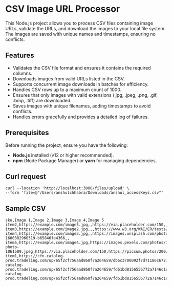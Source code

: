 
# CSV Image URL Processor

This Node.js project allows you to process CSV files containing image URLs, validate the URLs, and download the images to your local file system. The images are saved with unique names and timestamps, ensuring no conflicts.


## Features
- Validates the CSV file format and ensures it contains the required columns.
- Downloads images from valid URLs listed in the CSV.
- Supports concurrent image downloads in batches for efficiency.
- Handles CSV rows up to a maximum count of 1000.
- Ensures that only images with valid extensions (.jpg, .jpeg, .png, .gif, .bmp, .tiff) are downloaded.
- Saves images with unique filenames, adding timestamps to avoid conflicts.
- Handles errors gracefully and provides a detailed log of failures.

## Prerequisites

Before running the project, ensure you have the following:

- **Node.js** installed (v12 or higher recommended).
- **npm** (Node Package Manager) or **yarn** for managing dependencies.

## Curl request
```
curl --location 'http://localhost:3000/files/upload' \
--form 'file=@"/Users/anshulchhabra/Downloads/anshul_accessKeys.csv"'
```

## Sample CSV
```
sku,Image 1,Image 2,Image 3,Image 4,Image 5
item2,https://example.com/image3.jpg,,https://via.placeholder.com/150,,
item3,https://example.com/image2.jpg,,,https://www.w3.org/WAI/ER/tests/xhtml/testfiles/resources/pdf/dummy.pdf,
item4,https://example.com/image3.jpg,,https://images.unsplash.com/photo-1600382960319-b65846fe4366,,
item5,https://example.com/image4.jpg,https://images.pexels.com/photos/1061589/pexels-photo-1061589.jpeg,https://via.placeholder.com/150,https://picsum.photos/200/300,
item1,https://cfn-catalog-prod.tradeling.com/up/65f2cf756aad860f7a264659/db6c3700092f7d71186c67213643e3fc.jpg,https://cfn-catalog-prod.tradeling.com/up/65f2cf756aad860f7a264659/fd61bd8156556772a7146c1c167c4fd4.jpg,,,,https://cfn-catalog-prod.tradeling.com/up/65f2cf756aad860f7a264659/fd61bd8156556772a7146c1c167c4fd4.sdfgjpg,
```

